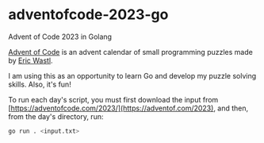 # adventofcode-2023-go
Advent of Code 2023 in Golang

[Advent of Code](https://adventofcode.com/2023/) is an advent calendar of small programming puzzles made by [Eric Wastl](was.tl).

I am using this as an opportunity to learn Go and develop my puzzle solving skills. Also, it's fun!

To run each day's script, you must first download the input from [https://adventofcode.com/2023/](https://adventof.com/2023), and then, from the day's directory, run:

```bash
go run . <input.txt>
```
